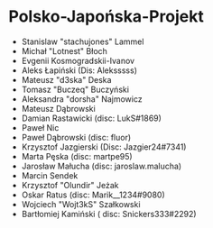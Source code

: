 # Polsko-Japońska-Projekt
* Stanislaw "stachujones" Lammel
* Michał "Lotnest" Błoch
* Evgenii Kosmogradskii-Ivanov
* Aleks Łapiński (Dis: Aleksssss)
* Mateusz "d3ska" Deska
* Tomasz "Buczeq" Buczyński
* Aleksandra "dorsha" Najmowicz
* Mateusz Dąbrowski
* Damian Rastawicki (disc: LukS#1869)
* Paweł Nic
* Paweł Dąbrowski (disc: fluor)
* Krzysztof Jazgierski (Disc: Jazgier24#7341)
* Marta Pęska (disc: martpe95)
* Jarosław Małucha (disc: jaroslaw.malucha)
* Marcin Sendek
* Krzysztof "Olundir" Jeżak
* Oskar Ratus (disc: Marik__1234#9080)
* Wojciech "Wojt3kS" Szałkowski
* Bartłomiej Kamiński ( disc: Snickers333#2292)
